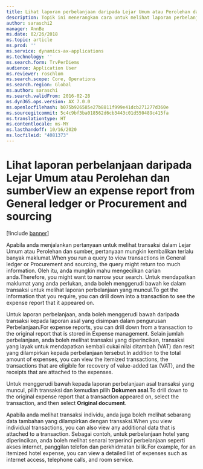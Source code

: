 ```yaml
---
title: Lihat laporan perbelanjaan daripada Lejar Umum atau Perolehan dan sumber
description: Topik ini menerangkan cara untuk melihat laporan perbelanjaan asal bagi transaksi yang muncul.
author: saraschi2
manager: AnnBe
ms.date: 02/26/2018
ms.topic: article
ms.prod: ''
ms.service: dynamics-ax-applications
ms.technology: ''
ms.search.form: TrvPerDiems
audience: Application User
ms.reviewer: roschlom
ms.search.scope: Core, Operations
ms.search.region: Global
ms.author: saraschi
ms.search.validFrom: 2016-02-28
ms.dyn365.ops.version: AX 7.0.0
ms.openlocfilehash: b075b926585e27b8811f999e41dcb271277d360e
ms.sourcegitcommit: 5c4c9bf3ba018562d6cb3443c01d550489c415fa
ms.translationtype: HT
ms.contentlocale: ms-MY
ms.lasthandoff: 10/16/2020
ms.locfileid: "4081373"
---
```

# <a name="view-an-expense-report-from-general-ledger-or-procurement-and-sourcing"></a><span data-ttu-id="6f875-103">Lihat laporan perbelanjaan daripada Lejar Umum atau Perolehan dan sumber</span><span class="sxs-lookup"><span data-stu-id="6f875-103">View an expense report from General ledger or Procurement and sourcing</span></span>

[!include [banner](../includes/banner.md)]

<span data-ttu-id="6f875-104">Apabila anda menjalankan pertanyaan untuk melihat transaksi dalam Lejar Umum atau Perolehan dan sumber, pertanyaan mungkin kembalikan terlalu banyak maklumat.</span><span class="sxs-lookup"><span data-stu-id="6f875-104">When you run a query to view transactions in General ledger or Procurement and sourcing, the query might return too much information.</span></span> <span data-ttu-id="6f875-105">Oleh itu, anda mungkin mahu mengecilkan carian anda.</span><span class="sxs-lookup"><span data-stu-id="6f875-105">Therefore, you might want to narrow your search.</span></span> <span data-ttu-id="6f875-106">Untuk mendapatkan maklumat yang anda perlukan, anda boleh menggerudi bawah ke dalam transaksi untuk melihat laporan perbelanjaan yang muncul.</span><span class="sxs-lookup"><span data-stu-id="6f875-106">To get the information that you require, you can drill down into a transaction to see the expense report that it appeared on.</span></span>

<span data-ttu-id="6f875-107">Untuk laporan perbelanjaan, anda boleh menggerudi bawah daripada transaksi kepada laporan asal yang disimpan dalam pengurusan Perbelanjaan.</span><span class="sxs-lookup"><span data-stu-id="6f875-107">For expense reports, you can drill down from a transaction to the original report that is stored in Expense management.</span></span> <span data-ttu-id="6f875-108">Selain jumlah perbelanjaan, anda boleh melihat transaksi yang diperincikan, transaksi yang layak untuk mendapatkan kembali cukai nilai ditambah (VAT) dan resit yang dilampirkan kepada perbelanjaan tersebut.</span><span class="sxs-lookup"><span data-stu-id="6f875-108">In addition to the total amount of expenses, you can view the itemized transactions, the transactions that are eligible for recovery of value-added tax (VAT), and the receipts that are attached to the expenses.</span></span>

<span data-ttu-id="6f875-109">Untuk menggerudi bawah kepada laporan perbelanjaan asal transaksi yang muncul, pilih transaksi dan kemudian pilih **Dokumen asal**.</span><span class="sxs-lookup"><span data-stu-id="6f875-109">To drill down to the original expense report that a transaction appeared on, select the transaction, and then select **Original document**.</span></span>

<span data-ttu-id="6f875-110">Apabila anda melihat transaksi individu, anda juga boleh melihat sebarang data tambahan yang dilampirkan dengan transaksi.</span><span class="sxs-lookup"><span data-stu-id="6f875-110">When you view individual transactions, you can also view any additional data that is attached to a transaction.</span></span> <span data-ttu-id="6f875-111">Sebagai contoh, untuk perbelanjaan hotel yang diperincikan, anda boleh melihat senarai terperinci perbelanjaan seperti akses internet, panggilan telefon dan perkhidmatan bilik.</span><span class="sxs-lookup"><span data-stu-id="6f875-111">For example, for an itemized hotel expense, you can view a detailed list of expenses such as internet access, telephone calls, and room service.</span></span>
